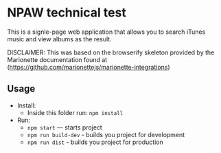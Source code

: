 # NPAW technical test

This is a signle-page web application that allows you to search iTunes music and view albums as the result.

DISCLAIMER: This was based on the browserify skeleton provided by the Marionette documentation found at (https://github.com/marionettejs/marionette-integrations)


## Usage

* Install:
    * Inside this folder run: `npm install`
* Run:
    * `npm start` — starts project
    * `npm run build-dev` - builds you project for development
    * `npm run dist` - builds you project for production
